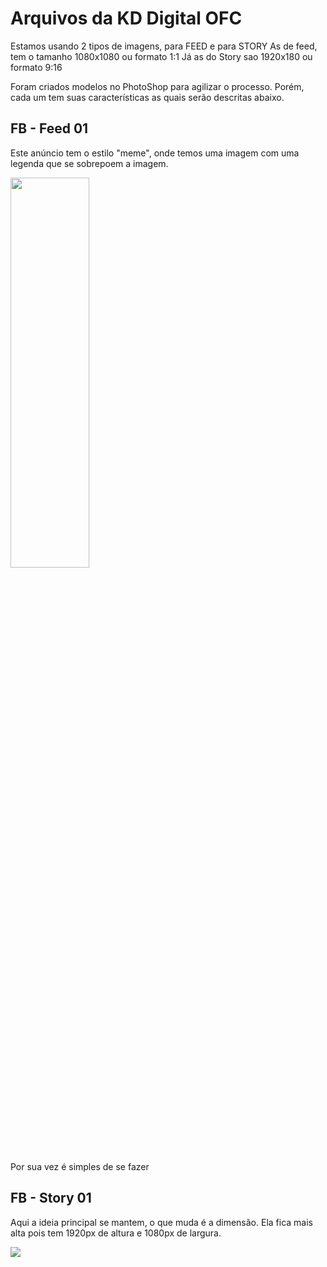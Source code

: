 # Arquivos da KD Digital OFC
Estamos usando 2 tipos de imagens, para FEED e para STORY
As de feed, tem o tamanho 1080x1080 ou formato 1:1
Já as do Story sao 1920x180 ou formato 9:16

Foram criados modelos no PhotoShop para agilizar o processo. Porém, cada um tem suas características as quais serão descritas abaixo.


## FB - Feed 01
Este anúncio tem o estilo "meme", onde temos uma imagem com uma legenda que se sobrepoem a imagem.

<img src="https://scontent.fbfh9-1.fna.fbcdn.net/v/t39.30808-6/300219667_408560424705417_4318173231744749769_n.jpg?_nc_cat=104&ccb=1-7&_nc_sid=a2f6c7&_nc_ohc=xpNl-ErEcrwAX9gWcmW&_nc_ht=scontent.fbfh9-1.fna&oh=00_AfDq97PLcNE9CabLs5Be4s5SekyAiG8Ysqj2-MA4nHB0Sg&oe=6504DC48"  width="50%" height="40%">

Por sua vez é simples de se fazer

## FB - Story 01
Aqui a ideia principal se mantem, o que muda é a dimensão. Ela fica mais alta pois tem 1920px de altura e 1080px de largura. 

<img src="https://image4.cdn2.seaart.ai/2023-09-11/16906967605858309/81eb14fa87412a3f8e220bbf88fa98e6cafacd16.png">